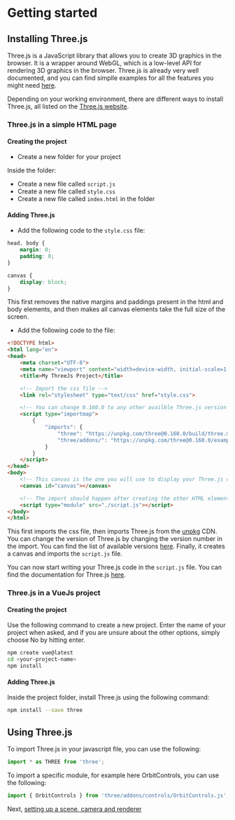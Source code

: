 # Getting started

## Installing Three.js

Three.js is a JavaScript library that allows you to create 3D graphics in the browser. It is a wrapper around WebGL, which is a low-level API for rendering 3D graphics in the browser. Three.js is already very well documented, and you can find simplle examples for all the features you might need [here](https://threejs.org/examples/).

Depending on your working environment, there are different ways to install Three.js, all listed on the [Three.js website](https://threejs.org/docs/#manual/en/introduction/Installation).

### Three.js in a simple HTML page

#### Creating the project

- Create a new folder for your project

Inside the folder:

- Create a new file called `script.js`
- Create a new file called `style.css`
- Create a new file called `index.html` in the folder

#### Adding Three.js

- Add the following code to the `style.css` file:

```css
head, body {
    margin: 0;
    padding: 0;
}

canvas {
    display: block;
}
```
This first removes the native margins and paddings present in the html and body elements, and then makes all canvas elements take the full size of the screen.

- Add the following code to the file:

```html
<!DOCTYPE html>
<html lang="en">
<head>
    <meta charset="UTF-8">
    <meta name="viewport" content="width=device-width, initial-scale=1.0">
    <title>My ThreeJs Project</title>

    <!-- Import the css file -->
    <link rel="stylesheet" type="text/css" href="style.css">

    <!-- You can change 0.160.0 to any other availble Three.js version to match your requirements -->
    <script type="importmap">
        {
            "imports": {
                "three": "https://unpkg.com/three@0.160.0/build/three.module.js",
                "three/addons/": "https://unpkg.com/three@0.160.0/examples/jsm/"
            }
        }
    </script>
</head>
<body>
    <!-- This canvas is the one you will use to display your Three.js code. -->
    <canvas id="canvas"></canvas>

    <!-- The import should happen after creating the other HTML elements since you will be importing them -->
    <script type="module" src="./script.js"></script>
</body>
</html>
```

This first imports the css file, then imports Three.js from the [unpkg](https://unpkg.com/) CDN. You can change the version of Three.js by changing the version number in the import. You can find the list of available versions [here](https://www.npmjs.com/package/three?activeTab=versions). Finally, it creates a canvas and imports the `script.js` file.

You can now start writing your Three.js code in the `script.js` file. You can find the documentation for Three.js [here](https://threejs.org/docs/index.html#manual/en/introduction/Creating-a-scene).


### Three.js in a VueJs project

#### Creating the project

Use the following command to create a new project. Enter the name of your project when asked, and if you are unsure about the other options, simply choose No by hitting enter.

```bash
npm create vue@latest
cd <your-project-name>
npm install
```

#### Adding Three.js

Inside the project folder, install Three.js using the following command:

```bash
npm install --save three
```


## Using Three.js

To import Three.js in your javascript file, you can use the following:

```js
import * as THREE from 'three';
```

To import a specific module, for example here OrbitControls, you can use the following:

```js
import { OrbitControls } from 'three/addons/controls/OrbitControls.js';
```

Next, [setting up a scene, camera and renderer](<./01 - Scene, camera and renderer.md>)
